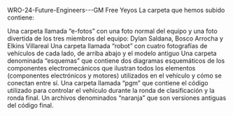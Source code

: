 WRO-24-Future-Engineers---GM Free Yeyos
La carpeta que hemos subido contiene:

Una carpeta llamada “e-fotos” con una foto normal del equipo y una foto divertida de los tres miembros del equipo: Dylan Saldana, Bosco Arrocha y Elkins Villareal
Una carpeta llamada “robot” con cuatro fotografías de vehículos de cada lado, de arriba abajo y el modelo antiguo
Una carpeta denominada “esquemas” que contiene dos diagramas esquemáticos de los componentes electromecánicos que ilustran todos los elementos (componentes electrónicos y motores) utilizados en el vehículo y cómo se conectan entre sí.
Una carpeta llamada “pgm” que contiene el código utilizado para controlar el vehículo durante la ronda de clasificación y la ronda final.
Un archivos denominados “naranja”  que son versiones antiguas del código final.
